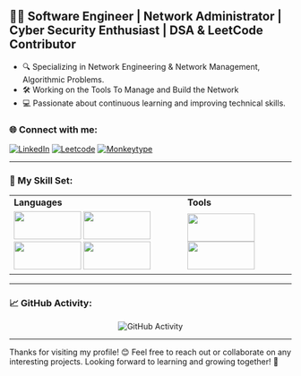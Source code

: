 ## 👨‍💻 Software Engineer | Network Administrator | Cyber Security Enthusiast | DSA & LeetCode Contributor

- 🔍 Specializing in Network Engineering & Network Management, Algorithmic Problems.
- 🛠️ Working on the Tools To Manage and Build the Network
- 💻 Passionate about continuous learning and improving technical skills.

### 🌐 Connect with me:
[![LinkedIn](https://img.shields.io/badge/-LinkedIn-blue?style=flat-square&logo=LinkedIn&logoColor=white)](https://www.linkedin.com/in/hussainahmad02/) 
[![Leetcode](https://img.shields.io/badge/-Leetcode-orange?style=flat-square&logo=Leetcode&logoColor=white)](https://leetcode.com/u/hussainahmad02/)
[![Monkeytype](https://img.shields.io/badge/-Monkeytype-00D0A3?style=flat-square&logo=Monkeytype&logoColor=white)](https://monkeytype.com/profile/hussain_02)

---

### 🧰 My Skill Set:

<table>
  <tr>
    <td><b>Languages</b></td>
    <td><b>Tools</b></td>
  </tr>
  <tr>
    <td>
      <img src="https://img.shields.io/badge/-Python-3776AB?style=flat&logo=python&logoColor=white" width="120" height="50">
      <img src="https://img.shields.io/badge/-Bash-4EAA25?style=flat&logo=gnu-bash&logoColor=white" width="120" height="50">
      <img src="https://img.shields.io/badge/-C++-00599C?style=flat&logo=c%2B%2B&logoColor=white" width="120" height="50">
      <img src="https://img.shields.io/badge/-PHP-777BB4?style=flat&logo=php&logoColor=white" width="120" height="50">
    </td>
    <td>
      <img src="https://img.shields.io/badge/-Packet%20Tracer-00A8E8?style=flat&logo=cisco&logoColor=white" width="120" height="50">
      <img src="https://img.shields.io/badge/-Burp%20Suite-FF5733?style=flat&logo=burp-suite&logoColor=white" width="120" height="50">
    </td>
  </tr>
</table>

---

### 📈 GitHub Activity:
<p align="center">
  <img src="https://github-readme-activity-graph.vercel.app/graph?username=hussainahmad402&theme=react&hide_border=true" alt="GitHub Activity">
</p>


---

Thanks for visiting my profile! 😊 Feel free to reach out or collaborate on any interesting projects. Looking forward to learning and growing together! 🌱
